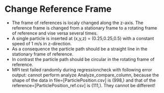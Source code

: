 # Change Reference Frame
* The frame of references is localy changed along the z-axis. The reference frame is changed from a stationary frame to a rotating frame of reference and vise versa several times.
* A single particle is inserted at (x,y,z) = (0.25,0.25,0.5) with a constant speed of 1 m/s in z-direction. 
* As a consequence the particle path should be a straight line in the stationary frame of reference.
* In contrast the particle path should be circular in the rotating frame of reference.
* MPI test failed randomly during regressioncheck with following error output: cannot perform analyze Analyze_compare_column, because the shape of the data in file=[ParticlePosition.csv] is (998,) and that of the reference=[ParticlePosition_ref.csv] is (111,). They cannot be different!
